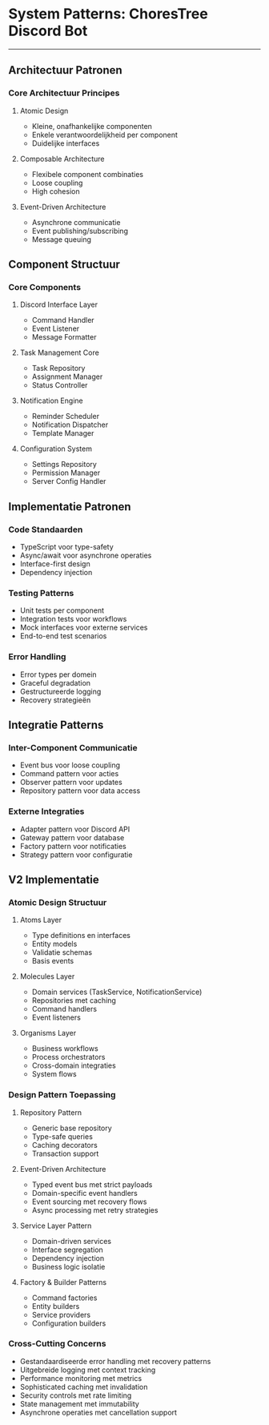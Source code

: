 # System Patterns: ChoresTree Discord Bot

---

## Architectuur Patronen

### Core Architectuur Principes
1. Atomic Design
   - Kleine, onafhankelijke componenten
   - Enkele verantwoordelijkheid per component
   - Duidelijke interfaces

2. Composable Architecture
   - Flexibele component combinaties
   - Loose coupling
   - High cohesion

3. Event-Driven Architecture
   - Asynchrone communicatie
   - Event publishing/subscribing
   - Message queuing

## Component Structuur

### Core Components
1. Discord Interface Layer
   - Command Handler
   - Event Listener
   - Message Formatter

2. Task Management Core
   - Task Repository
   - Assignment Manager
   - Status Controller

3. Notification Engine
   - Reminder Scheduler
   - Notification Dispatcher
   - Template Manager

4. Configuration System
   - Settings Repository
   - Permission Manager
   - Server Config Handler

## Implementatie Patronen

### Code Standaarden
- TypeScript voor type-safety
- Async/await voor asynchrone operaties
- Interface-first design
- Dependency injection

### Testing Patterns
- Unit tests per component
- Integration tests voor workflows
- Mock interfaces voor externe services
- End-to-end test scenarios

### Error Handling
- Error types per domein
- Graceful degradation
- Gestructureerde logging
- Recovery strategieën

## Integratie Patterns

### Inter-Component Communicatie
- Event bus voor loose coupling
- Command pattern voor acties
- Observer pattern voor updates
- Repository pattern voor data access

### Externe Integraties
- Adapter pattern voor Discord API
- Gateway pattern voor database
- Factory pattern voor notificaties
- Strategy pattern voor configuratie

## V2 Implementatie

### Atomic Design Structuur
1. Atoms Layer
   - Type definitions en interfaces
   - Entity models
   - Validatie schemas
   - Basis events

2. Molecules Layer
   - Domain services (TaskService, NotificationService)
   - Repositories met caching
   - Command handlers
   - Event listeners

3. Organisms Layer
   - Business workflows
   - Process orchestrators
   - Cross-domain integraties
   - System flows

### Design Pattern Toepassing
1. Repository Pattern
   - Generic base repository
   - Type-safe queries
   - Caching decorators
   - Transaction support

2. Event-Driven Architecture
    - Typed event bus met strict payloads
    - Domain-specific event handlers
    - Event sourcing met recovery flows
    - Async processing met retry strategies

3. Service Layer Pattern
   - Domain-driven services
   - Interface segregation
   - Dependency injection
   - Business logic isolatie

4. Factory & Builder Patterns
   - Command factories
   - Entity builders
   - Service providers
   - Configuration builders

### Cross-Cutting Concerns
- Gestandaardiseerde error handling met recovery patterns
- Uitgebreide logging met context tracking
- Performance monitoring met metrics
- Sophisticated caching met invalidation
- Security controls met rate limiting
- State management met immutability
- Asynchrone operaties met cancellation support